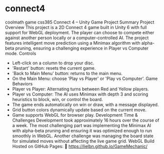 # connect4
coolmath game css385
Connect 4 – Unity Game Project Summary
Project Overview
This project is a 2D Connect 4 game built in Unity 6 with full support for WebGL deployment. The player can choose to compete either against another person locally or a computer-controlled AI. The project features intelligent move prediction using a Minimax algorithm with alpha-beta pruning, ensuring a challenging experience in Player vs Computer mode.
Controls
- Left-click on a column to drop your disc.
 - 'Restart' button: resets the current game.
 - 'Back to Main Menu' button: returns to the main menu.
 - On the Main Menu: choose 'Play vs Player' or 'Play vs Computer'.
Game Behaviors
- Player vs Player: Alternating turns between Red and Yellow players.
 - Player vs Computer: The AI uses Minimax with depth 3 and scoring heuristics to block, win, or control the board.
 - The game ends automatically on win or draw, with a message displayed.
 - Grid button colors dynamically update based on the current move.
 - Game supports WebGL for browser play.
Development Time & Challenges
Development took approximately 16 hours over the course of a week. The most challenging part was implementing the Minimax AI with alpha-beta pruning and ensuring it was optimized enough to run smoothly in WebGL. Another challenge was managing the board state for simulated moves without affecting the live game grid.
WebGL Build
Hosted on GitHub Pages:
🔗 https://lielbn.github.io/GameMechanic/
